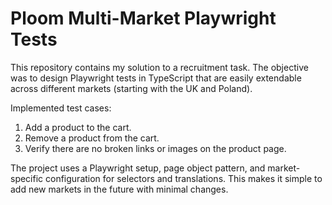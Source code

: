 # Ploom Multi-Market Playwright Tests

This repository contains my solution to a recruitment task. The objective was to design Playwright tests in TypeScript that are easily extendable across different markets (starting with the UK and Poland).

Implemented test cases:
1. Add a product to the cart.
2. Remove a product from the cart.
3. Verify there are no broken links or images on the product page.

The project uses a Playwright setup, page object pattern, and market-specific configuration for selectors and translations. This makes it simple to add new markets in the future with minimal changes.
